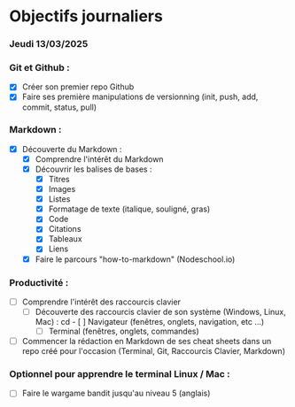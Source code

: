 # Objectifs journaliers

### Jeudi 13/03/2025

### Git et Github :
- [x] Créer son premier repo Github
- [x] Faire ses première manipulations de versionning (init, push, add, commit, status, pull)

### Markdown :
- [x] Découverte du Markdown :
  - [x] Comprendre l'intérêt du Markdown
  - [x] Découvrir les balises de bases :
    - [x] Titres
    - [x] Images
    - [x] Listes
    - [x] Formatage de texte (italique, souligné, gras)
    - [x] Code
    - [x] Citations
    - [x] Tableaux
    - [x] Liens
  - [x] Faire le parcours "how-to-markdown" (Nodeschool.io)

### Productivité :
- [ ] Comprendre l'intérêt des raccourcis clavier
  - [ ] Découverte des raccourcis clavier de son système (Windows, Linux, Mac) :
cd     - [ ] Navigateur (fenêtres, onglets, navigation, etc …)
    - [ ] Terminal (fenêtres, onglets, commandes)
- [ ] Commencer la rédaction en Markdown de ses cheat sheets dans un repo créé pour l'occasion (Terminal, Git, Raccourcis Clavier, Markdown)

### Optionnel pour apprendre le terminal Linux / Mac :
- [ ] Faire le wargame bandit jusqu'au niveau 5 (anglais)
